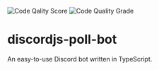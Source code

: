 ![Code Qality Score](https://www.code-inspector.com/project/27735/score/svg) ![Code Quality Grade](https://www.code-inspector.com/project/27735/status/svg)

# discordjs-poll-bot
An easy-to-use Discord bot written in TypeScript.
